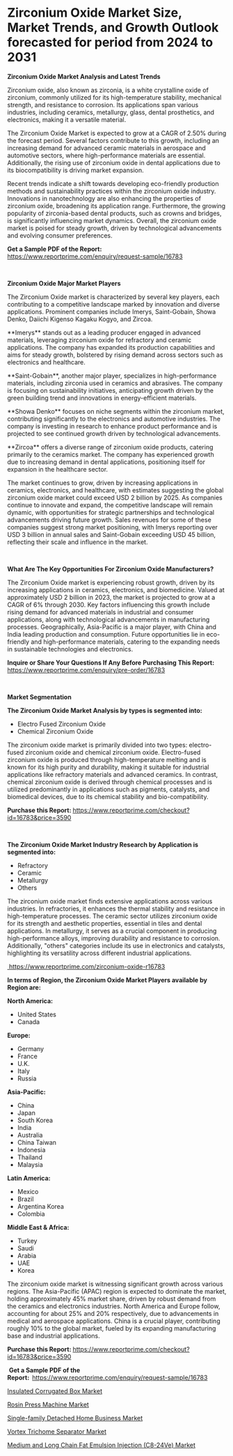 <p><h1>Zirconium Oxide Market Size, Market Trends, and Growth Outlook forecasted for period from 2024 to 2031</h1></p><p><strong>Zirconium Oxide Market Analysis and Latest Trends</strong></p>
<p><p>Zirconium oxide, also known as zirconia, is a white crystalline oxide of zirconium, commonly utilized for its high-temperature stability, mechanical strength, and resistance to corrosion. Its applications span various industries, including ceramics, metallurgy, glass, dental prosthetics, and electronics, making it a versatile material.</p><p>The Zirconium Oxide Market is expected to grow at a CAGR of 2.50% during the forecast period. Several factors contribute to this growth, including an increasing demand for advanced ceramic materials in aerospace and automotive sectors, where high-performance materials are essential. Additionally, the rising use of zirconium oxide in dental applications due to its biocompatibility is driving market expansion.</p><p>Recent trends indicate a shift towards developing eco-friendly production methods and sustainability practices within the zirconium oxide industry. Innovations in nanotechnology are also enhancing the properties of zirconium oxide, broadening its application range. Furthermore, the growing popularity of zirconia-based dental products, such as crowns and bridges, is significantly influencing market dynamics. Overall, the zirconium oxide market is poised for steady growth, driven by technological advancements and evolving consumer preferences.</p></p>
<p><strong>Get a Sample PDF of the Report:&nbsp;</strong> <a href="https://www.reportprime.com/enquiry/request-sample/16783?utm_campaign=1134&utm_medium=2&utm_source=Github&utm_content=ia&utm_term=27112024&utm_id=zirconium-oxide">https://www.reportprime.com/enquiry/request-sample/16783</a></p>
<p>&nbsp;</p>
<p><strong>Zirconium Oxide Major Market Players</strong></p>
<p><p>The Zirconium Oxide market is characterized by several key players, each contributing to a competitive landscape marked by innovation and diverse applications. Prominent companies include Imerys, Saint-Gobain, Showa Denko, Daiichi Kigenso Kagaku Kogyo, and Zircoa.</p><p>**Imerys** stands out as a leading producer engaged in advanced materials, leveraging zirconium oxide for refractory and ceramic applications. The company has expanded its production capabilities and aims for steady growth, bolstered by rising demand across sectors such as electronics and healthcare.</p><p>**Saint-Gobain**, another major player, specializes in high-performance materials, including zirconia used in ceramics and abrasives. The company is focusing on sustainability initiatives, anticipating growth driven by the green building trend and innovations in energy-efficient materials. </p><p>**Showa Denko** focuses on niche segments within the zirconium market, contributing significantly to the electronics and automotive industries. The company is investing in research to enhance product performance and is projected to see continued growth driven by technological advancements.</p><p>**Zircoa** offers a diverse range of zirconium oxide products, catering primarily to the ceramics market. The company has experienced growth due to increasing demand in dental applications, positioning itself for expansion in the healthcare sector. </p><p>The market continues to grow, driven by increasing applications in ceramics, electronics, and healthcare, with estimates suggesting the global zirconium oxide market could exceed USD 2 billion by 2025. As companies continue to innovate and expand, the competitive landscape will remain dynamic, with opportunities for strategic partnerships and technological advancements driving future growth. Sales revenues for some of these companies suggest strong market positioning, with Imerys reporting over USD 3 billion in annual sales and Saint-Gobain exceeding USD 45 billion, reflecting their scale and influence in the market.</p></p>
<p>&nbsp;</p>
<p><strong>What Are The Key Opportunities For Zirconium Oxide Manufacturers?</strong></p>
<p><p>The Zirconium Oxide market is experiencing robust growth, driven by its increasing applications in ceramics, electronics, and biomedicine. Valued at approximately USD 2 billion in 2023, the market is projected to grow at a CAGR of 6% through 2030. Key factors influencing this growth include rising demand for advanced materials in industrial and consumer applications, along with technological advancements in manufacturing processes. Geographically, Asia-Pacific is a major player, with China and India leading production and consumption. Future opportunities lie in eco-friendly and high-performance materials, catering to the expanding needs in sustainable technologies and electronics.</p></p>
<p><strong>Inquire or Share Your Questions If Any Before Purchasing This Report:</strong> <a href="https://www.reportprime.com/enquiry/pre-order/16783?utm_campaign=1134&utm_medium=2&utm_source=Github&utm_content=ia&utm_term=27112024&utm_id=zirconium-oxide">https://www.reportprime.com/enquiry/pre-order/16783</a></p>
<p>&nbsp;</p>
<p><strong>Market Segmentation</strong></p>
<p><strong>The Zirconium Oxide Market Analysis by types is segmented into:</strong></p>
<p><ul><li>Electro Fused Zirconium Oxide</li><li>Chemical Zirconium Oxide</li></ul></p>
<p><p>The zirconium oxide market is primarily divided into two types: electro-fused zirconium oxide and chemical zirconium oxide. Electro-fused zirconium oxide is produced through high-temperature melting and is known for its high purity and durability, making it suitable for industrial applications like refractory materials and advanced ceramics. In contrast, chemical zirconium oxide is derived through chemical processes and is utilized predominantly in applications such as pigments, catalysts, and biomedical devices, due to its chemical stability and bio-compatibility.</p></p>
<p><strong>Purchase this Report:&nbsp;</strong><a href="https://www.reportprime.com/checkout?id=16783&price=3590&utm_campaign=1134&utm_medium=2&utm_source=Github&utm_content=ia&utm_term=27112024&utm_id=zirconium-oxide">https://www.reportprime.com/checkout?id=16783&price=3590</a></p>
<p>&nbsp;</p>
<p><strong>The Zirconium Oxide Market Industry Research by Application is segmented into:</strong></p>
<p><ul><li>Refractory</li><li>Ceramic</li><li>Metallurgy</li><li>Others</li></ul></p>
<p><p>The zirconium oxide market finds extensive applications across various industries. In refractories, it enhances the thermal stability and resistance in high-temperature processes. The ceramic sector utilizes zirconium oxide for its strength and aesthetic properties, essential in tiles and dental applications. In metallurgy, it serves as a crucial component in producing high-performance alloys, improving durability and resistance to corrosion. Additionally, "others" categories include its use in electronics and catalysts, highlighting its versatility across different industrial applications.</p></p>
<p><a href="https://www.reportprime.com/zirconium-oxide-r16783?utm_campaign=1134&utm_medium=2&utm_source=Github&utm_content=ia&utm_term=27112024&utm_id=zirconium-oxide">&nbsp;https://www.reportprime.com/zirconium-oxide-r16783</a></p>
<p><strong>In terms of Region, the Zirconium Oxide Market Players available by Region are:</strong></p>
<p>
    <p> <strong> North America: </strong>
        <ul>
            <li>United States</li>
            <li>Canada</li>
        </ul>
        </p> 
    <p> <strong> Europe: </strong>
        <ul>
            <li>Germany</li>
            <li>France</li>
            <li>U.K.</li>
            <li>Italy</li>
            <li>Russia</li>
        </ul>
        </p> 
    <p> <strong> Asia-Pacific: </strong>
        <ul>
            <li>China</li>
            <li>Japan</li>
            <li>South Korea</li>
            <li>India</li>
            <li>Australia</li>
            <li>China Taiwan</li>
            <li>Indonesia</li>
            <li>Thailand</li>
            <li>Malaysia</li>
        </ul>
        </p> 
    <p> <strong> Latin America: </strong>
        <ul>
            <li>Mexico</li>
            <li>Brazil</li>
            <li>Argentina Korea</li>
            <li>Colombia</li>
        </ul>
        </p> 
    <p> <strong> Middle East & Africa: </strong>
        <ul>
            <li>Turkey</li>
            <li>Saudi</li>
            <li>Arabia</li>
            <li>UAE</li>
            <li>Korea</li>
        </ul>
    </p>
    </p>
<p><p>The zirconium oxide market is witnessing significant growth across various regions. The Asia-Pacific (APAC) region is expected to dominate the market, holding approximately 45% market share, driven by robust demand from the ceramics and electronics industries. North America and Europe follow, accounting for about 25% and 20% respectively, due to advancements in medical and aerospace applications. China is a crucial player, contributing roughly 10% to the global market, fueled by its expanding manufacturing base and industrial applications.</p></p>
<p><strong>Purchase this Report: </strong><a href="https://www.reportprime.com/checkout?id=16783&price=3590&utm_campaign=1134&utm_medium=2&utm_source=Github&utm_content=ia&utm_term=27112024&utm_id=zirconium-oxide">https://www.reportprime.com/checkout?id=16783&price=3590</a></p>
<p>&nbsp;<strong>Get a Sample PDF of the Report:&nbsp;&nbsp;</strong><a href="https://www.reportprime.com/enquiry/request-sample/16783?utm_campaign=1134&utm_medium=2&utm_source=Github&utm_content=ia&utm_term=27112024&utm_id=zirconium-oxide">https://www.reportprime.com/enquiry/request-sample/16783</a></p>
<p><strong></strong></p>
<p><p><a href="https://www.linkedin.com/pulse/insulated-corrugated-box-market-forecast-key-players-analysis-qaioc?utm_campaign=1134&utm_medium=2&utm_source=Github&utm_content=ia&utm_term=27112024&utm_id=zirconium-oxide">Insulated Corrugated Box Market</a></p><p><a href="https://www.linkedin.com/pulse/rosin-press-machine-landscape-product-spectrum-market-trajectories-awtue?utm_campaign=1134&utm_medium=2&utm_source=Github&utm_content=ia&utm_term=27112024&utm_id=zirconium-oxide">Rosin Press Machine Market</a></p><p><a href="https://issuu.com/reportprime-2/docs/single-family-detached-home-busines_860317b7294392?utm_campaign=1134&utm_medium=2&utm_source=Github&utm_content=ia&utm_term=27112024&utm_id=zirconium-oxide">Single-family Detached Home Business Market</a></p><p><a href="https://www.linkedin.com/pulse/analyzing-global-vortex-trichome-separator-market-growth-rwyse?utm_campaign=1134&utm_medium=2&utm_source=Github&utm_content=ia&utm_term=27112024&utm_id=zirconium-oxide">Vortex Trichome Separator Market</a></p><p><a href="https://issuu.com/reportprime-2/docs/medium-and-long-chain-fat-emulsion-_bab254ca9fb236?utm_campaign=1134&utm_medium=2&utm_source=Github&utm_content=ia&utm_term=27112024&utm_id=zirconium-oxide">Medium and Long Chain Fat Emulsion Injection (C8-24Ve) Market</a></p></p>